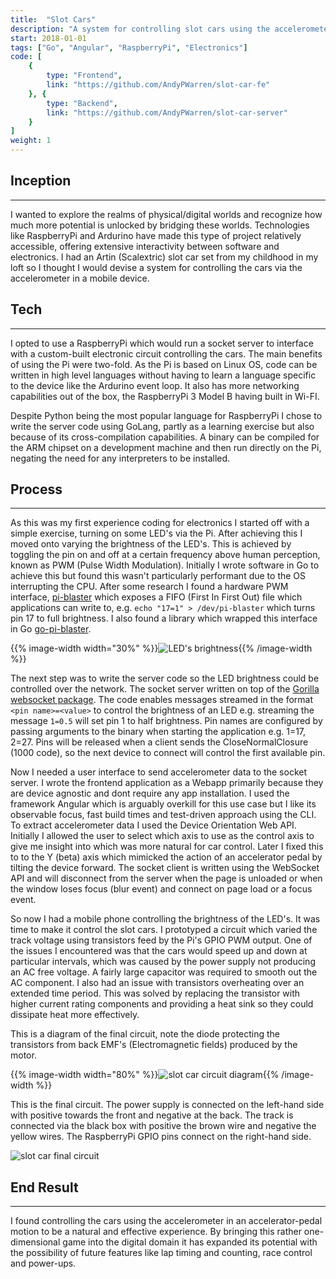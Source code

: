 ```yaml
---
title:  "Slot Cars"
description: "A system for controlling slot cars using the accelerometer in a mobile device"
start: 2018-01-01
tags: ["Go", "Angular", "RaspberryPi", "Electronics"]
code: [
	{
		type: "Frontend",
		link: "https://github.com/AndyPWarren/slot-car-fe"
	}, {
		type: "Backend",
		link: "https://github.com/AndyPWarren/slot-car-server"
	}
]
weight: 1
---
```

## Inception
***
I wanted to explore the realms of physical/digital worlds and recognize how much more potential is unlocked by bridging these worlds. Technologies like RaspberryPi and Ardurino have made this type of project relatively accessible, offering extensive interactivity between software and electronics. I had an Artin (Scalextric) slot car set from my childhood in my loft so I thought I would devise a system for controlling the cars via the accelerometer in a mobile device.        

## Tech
***
I opted to use a RaspberryPi which would run a socket server to interface with a custom-built electronic circuit controlling the cars. The main benefits of using the Pi were two-fold. As the Pi is based on Linux OS, code can be written in high level languages without having to learn a language specific to the device like the Ardurino event loop. It also has more networking capabilities out of the box, the RaspberryPi 3 Model B having built in Wi-FI. 

Despite Python being the most popular language for RaspberryPi I chose to write the server code using GoLang, partly as a learning exercise but also because of its cross-compilation capabilities. A binary can be compiled for the ARM chipset on a development machine and then run directly on the Pi, negating the need for any interpreters to be installed.

## Process
***
As this was my first experience coding for electronics I started off with a simple exercise, turning on some LED's via the Pi. After achieving this I moved onto varying the brightness of the LED's. This is achieved by toggling the pin on and off at a certain frequency above human perception, known as PWM (Pulse Width Modulation). Initially I wrote software in Go to achieve this but found this wasn't particularly performant due to the OS interrupting the CPU. After some research I found a hardware PWM interface, <a href="https://github.com/sarfata/pi-blaster" target="_blank">pi-blaster</a> which exposes a FIFO (First In First Out) file which applications can write to, e.g. `echo "17=1" > /dev/pi-blaster` which turns pin 17 to full brightness. I also found a library which wrapped this interface in Go <a href="https://github.com/ddrager/go-pi-blaster" target="_blank">go-pi-blaster</a>.

<!-- insert gif of leds changing brightness -->
{{% image-width width="30%" %}}![LED's brightness](/img/projects/slot-car/leds-brightness.gif "LED's brightness"){{% /image-width %}}

The next step was to write the server code so the LED brightness could be controlled over the network. The socket server written on top of the <a href="https://github.com/gorilla/websocket" target="_blank">Gorilla websocket package</a>. The code enables messages streamed in the format `<pin name>=<value>` to control the brightness of an LED e.g. streaming the message `1=0.5` will set pin 1 to half brightness. Pin names are configured by passing arguments to the binary when starting the application e.g. 1=17, 2=27. Pins will be released when a client sends the CloseNormalClosure (1000 code), so the next device to connect will control the first available pin.

Now I needed a user interface to send accelerometer data to the socket server. I wrote the frontend application as a Webapp primarily because they are device agnostic and dont require any app installation. I used the framework Angular which is arguably overkill for this use case but I like its observable focus, fast build times and test-driven approach using the CLI. To extract accelerometer data I used the Device Orientation Web API. Initially I allowed the user to select which axis to use as the control axis to give me insight into which was more natural for car control. Later I fixed this to to the Y (beta) axis which mimicked the action of an accelerator pedal by tilting the device forward. The socket client is written using the WebSocket API and will disconnect from the server when the page is unloaded or when the window loses focus (blur event) and connect on page load or a focus event. 

So now I had a mobile phone controlling the brightness of the LED's. It was time to make it control the slot cars. I prototyped a circuit which varied the track voltage using transistors feed by the Pi's GPIO PWM output. One of the issues I encountered was that the cars would speed up and down at particular intervals, which was caused by the power supply not producing an AC free voltage. A fairly large capacitor was required to smooth out the AC component. I also had an issue with transistors overheating over an extended time period. This was solved by replacing the transistor with higher current rating components and providing a heat sink so they could dissipate heat more effectively. 

This is a diagram of the final circuit, note the diode protecting the transistors from back EMF's (Electromagnetic fields) produced by the motor.

{{% image-width width="80%" %}}![slot car circuit diagram](/img/projects/slot-car/circuit-diagram.svg "Slot car circuit diagram"){{% /image-width %}}

This is the final circuit. The power supply is connected on the left-hand side with positive towards the front and negative at the back. The track is connected via the black box with positive the brown wire and negative the yellow wires. The RaspberryPi GPIO pins connect on the right-hand side.

![slot car final circuit](/img/projects/slot-car/final-circuit.jpg "Slot car final circuit")

## End Result
***
I found controlling the cars using the accelerometer in an accelerator-pedal motion to be a natural and effective experience. By bringing this rather one-dimensional game into the digital domain it has expanded its potential with the possibility of future features like lap timing and counting, race control and power-ups.

<!-- Video demo -->
